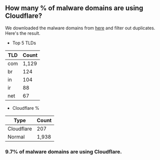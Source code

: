 ## How many % of malware domains are using Cloudflare?


We downloaded the malware domains from [here](https://urlhaus.abuse.ch) and filter out duplicates.
Here's the result.


[//]: # (start replacement)


- Top 5 TLDs

| TLD | Count |
| --- | --- |
| com | 1,129 |
| br | 124 |
| in | 104 |
| ir | 88 |
| net | 67 |


- Cloudflare %

| Type | Count |
| --- | --- |
| Cloudflare | 207 |
| Normal | 1,938 |


### 9.7% of malware domains are using Cloudflare.